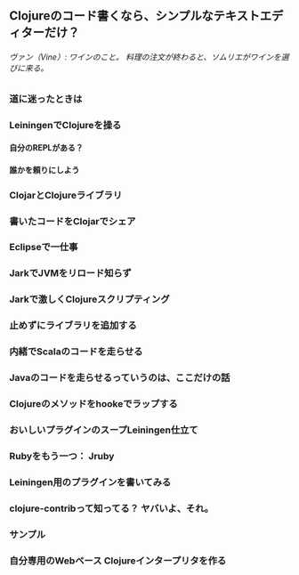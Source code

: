## Clojureのコード書くなら、シンプルなテキストエディターだけ？

###### ヴァン（Vine）: ワインのこと。 料理の注文が終わると、ソムリエがワインを選びに来る。

### 道に迷ったときは
### LeiningenでClojureを操る
#### 自分のREPLがある？ 
#### 誰かを頼りにしよう
### ClojarとClojureライブラリ
### 書いたコードをClojarでシェア
### Eclipseで一仕事
### JarkでJVMをリロード知らず
### Jarkで激しくClojureスクリプティング
### 止めずにライブラリを追加する
### 内緒でScalaのコードを走らせる
### Javaのコードを走らせるっていうのは、ここだけの話
### Clojureのメソッドをhookeでラップする
### おいしいプラグインのスープLeiningen仕立て
### Rubyをもう一つ： Jruby 
### Leiningen用のプラグインを書いてみる
### clojure-contribって知ってる？ ヤバいよ、それ。
### サンプル 
### 自分専用のWebベース Clojureインタープリタを作る